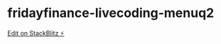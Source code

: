 # fridayfinance-livecoding-menuq2

[Edit on StackBlitz ⚡️](https://stackblitz.com/edit/fridayfinance-livecoding-menuq2)